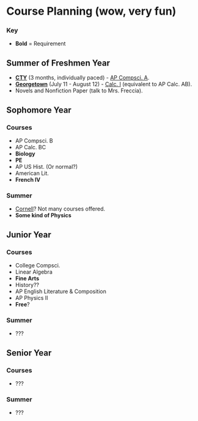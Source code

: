 # **Course Planning** (wow, very fun)

### Key

- **Bold** = Requirement

## Summer of **Freshmen** Year

- [**CTY**](https://cty.jhu.edu/) (3 months, individually paced) - [AP Compsci. A](https://cty.jhu.edu/programs/online/courses/ap-computer-science-a-acs).
- [**Georgetown**](https://summer.georgetown.edu/programs/SHS05/college-preparatory-program) (July 11 - August 12) - [Calc. I](https://static.scs.georgetown.edu/upload/files/syllabi/term_202120/course_MATH-035/section_20/MATH-035-20.pdf) (equivalent to AP Calc. AB). 
- Novels and Nonfiction Paper (talk to Mrs. Freccia).


## **Sophomore** Year

### Courses

- AP Compsci. B
- AP Calc. BC
- **Biology**
- **PE**
- AP US Hist. (Or normal?)
- American Lit.
- **French IV**

### Summer

- [Cornell](https://sce.cornell.edu/precollege/summer-college)? Not many courses offered.
- **Some kind of Physics**


## **Junior** Year

### Courses

- College Compsci.
- Linear Algebra
- **Fine Arts**
- History??
- AP English Literature & Composition
- AP Physics II
- **Free**?

### Summer

- ???


## **Senior** Year

### Courses

- ???

### Summer

- ???
